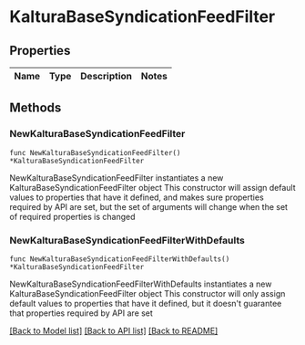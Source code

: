 # KalturaBaseSyndicationFeedFilter

## Properties

Name | Type | Description | Notes
------------ | ------------- | ------------- | -------------

## Methods

### NewKalturaBaseSyndicationFeedFilter

`func NewKalturaBaseSyndicationFeedFilter() *KalturaBaseSyndicationFeedFilter`

NewKalturaBaseSyndicationFeedFilter instantiates a new KalturaBaseSyndicationFeedFilter object
This constructor will assign default values to properties that have it defined,
and makes sure properties required by API are set, but the set of arguments
will change when the set of required properties is changed

### NewKalturaBaseSyndicationFeedFilterWithDefaults

`func NewKalturaBaseSyndicationFeedFilterWithDefaults() *KalturaBaseSyndicationFeedFilter`

NewKalturaBaseSyndicationFeedFilterWithDefaults instantiates a new KalturaBaseSyndicationFeedFilter object
This constructor will only assign default values to properties that have it defined,
but it doesn't guarantee that properties required by API are set


[[Back to Model list]](../README.md#documentation-for-models) [[Back to API list]](../README.md#documentation-for-api-endpoints) [[Back to README]](../README.md)


